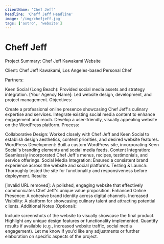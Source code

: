 ```yaml
---
clientName: 'Chef Jeff'
headline: 'Cheff Jeff Headline'
image: '/img/chefjeff.jpg'
tags: ['astro', 'website']
---
```


# Cheff Jeff

Project Summary: Chef Jeff Kawakami Website

Client: Chef Jeff Kawakami, Los Angeles-based Personal Chef

Partners:

Keen Social (Long Beach): Provided social media assets and strategy integration.
[Your Agency Name]: Led website design, development, and project management.
Objectives:

Create a professional online presence showcasing Chef Jeff's culinary expertise and services.
Integrate existing social media content to enhance engagement and reach.
Develop a user-friendly, visually appealing website on the WordPress platform.
Process:

Collaborative Design: Worked closely with Chef Jeff and Keen Social to establish design aesthetics, content priorities, and desired website features.
WordPress Development: Built a custom WordPress site, incorporating Keen Social's branding elements and social media feeds.
Content Integration: Seamlessly incorporated Chef Jeff's menus, recipes, testimonials, and service offerings.
Social Media Integration: Ensured a consistent brand experience across the website and social platforms.
Testing & Launch: Thoroughly tested the site for functionality and responsiveness before deployment.
Results:

[invalid URL removed]: A polished, engaging website that effectively communicates Chef Jeff's unique value proposition.
Enhanced Online Presence: A cohesive brand identity across digital channels.
Increased Visibility: A platform for showcasing culinary talent and attracting potential clients.
Additional Notes (Optional):

Include screenshots of the website to visually showcase the final product.
Highlight any unique design features or functionality implemented.
Quantify results if available (e.g., increased website traffic, social media engagement).
Let me know if you'd like any adjustments or further elaboration on specific aspects of the project.